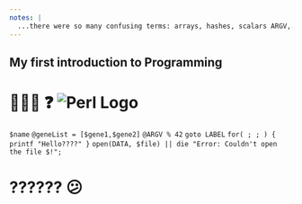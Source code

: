 ```yaml
---
notes: |
  ...there were so many confusing terms: arrays, hashes, scalars ARGV,....it didn't understand what this all meant and ended up really confused. The material we went through during this course was a lot to take in and the added time pressure as well as the prospect of having to complete the task to get the required credits for finishing my degree didn't help either. I felt really discouraged. And I was thinking to myself. Well, that was interesting, but the fact that I didn't understand all these things shows....
---
```


## My first introduction to Programming

# 👩🏾‍💻 ❓ ![Perl Logo](/assets/images/perl.png) <!-- .element: class="round-portrait" style=" background-color: white; width: 2em; top: 0.7em;"-->

`$name` <!-- .element: class="fragment fade-up" style="position: absolute; left: 2em; top: 2em;" -->
`@geneList = [$gene1,$gene2]` <!-- .element: class="fragment fade-up" style="position: absolute; right: 2em; bottom: 0.5em;" -->
`@ARGV % 42` <!-- .element: class="fragment fade-up" style="position: absolute; left: 4em; bottom: 4em;" -->
`goto LABEL` <!-- .element: class="fragment fade-up" style="position: absolute; right: 3em; top: 2em;" -->
`for( ; ; ) { printf "Hello????" }` <!-- .element: class="fragment fade-up" style="position: absolute; right: 1em; bottom: 5em;" -->
`open(DATA, $file) || die "Error: Couldn't open the file $!";` <!-- .element: class="fragment fade-up" style="position: absolute; right: 0em; bottom: 1em;" -->

# ⁇⁇⁇ 😕 <!-- .element: class="fragment fade-up block" style="position: absolute; left: 5.5em; top: 3em;"-->


<!-- .slide: data-transition="fade-in" -->
